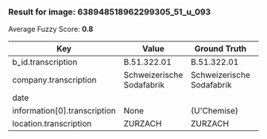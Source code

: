 ### Result for image: 638948518962299305_51_u_093
Average Fuzzy Score: **0.8**
<small>

| Key | Value | Ground Truth | Score |
| --- | --- | --- | --- |
| b_id.transcription | B.51.322.01 | B.51.322.01 | 1.0 |
| company.transcription | Schweizerische Sodafabrik | Schweizerische Sodafabrik | 1.0 |
| date |  |  | 1.0 |
| information[0].transcription | None | (U'Chemise) | 0.0 |
| location.transcription | ZURZACH | ZURZACH | 1.0 |

</small>
